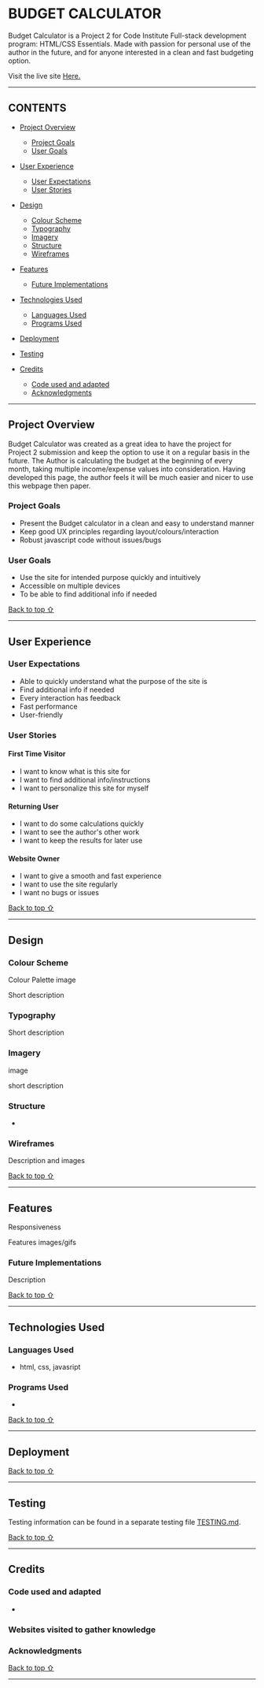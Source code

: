 # BUDGET CALCULATOR

Budget Calculator is a Project 2 for Code Institute Full-stack development program: HTML/CSS Essentials.
Made with passion for personal use of the author in the future, and for anyone interested in a clean and fast budgeting option.

<!-- Responsive website image -->

Visit the live site [Here.](https://boiann.github.io/budget-calculator "Link to Budget Calculator")

---

## CONTENTS

* [Project Overview](#project-overview)
  * [Project Goals](#project-goals)
  * [User Goals](#user-goals)

* [User Experience](#user-experience)
  * [User Expectations](#user-expectations)
  * [User Stories](#user-stories)

* [Design](#design)
  * [Colour Scheme](#colour-scheme)
  * [Typography](#typography)
  * [Imagery](#imagery)
  * [Structure](#structure)
  * [Wireframes](#wireframes)

* [Features](#features)
  * [Future Implementations](#future-implementations)

* [Technologies Used](#technologies-used)
  * [Languages Used](#languages-used)
  * [Programs Used](#programs-used)

* [Deployment](#deployment)

* [Testing](#testing)

* [Credits](#credits)
  * [Code used and adapted](#code-used-and-adapted)
  * [Acknowledgments](#acknowledgments)

---

## **Project Overview**
Budget Calculator was created as a great idea to have the project for Project 2 submission and keep the option to use it on a regular basis in the future.
The Author is calculating the budget at the beginning of every month, taking multiple income/expense values into consideration.
Having developed this page, the author feels it will be much easier and nicer to use this webpage then paper.

### **Project Goals**
  * Present the Budget calculator in a clean and easy to understand manner
  * Keep good UX principles regarding layout/colours/interaction
  * Robust javascript code without issues/bugs

### **User Goals**
  * Use the site for intended purpose quickly and intuitively
  * Accessible on multiple devices
  * To be able to find additional info if needed

[Back to top ⇧](#budget-calculator)

---

## **User Experience**

### **User Expectations**
  * Able to quickly understand what the purpose of the site is
  * Find additional info if needed
  * Every interaction has feedback 
  * Fast performance
  * User-friendly

### **User Stories**

  #### **First Time Visitor**
   * I want to know what is this site for
   * I want to find additional info/instructions
   * I want to personalize this site for myself

  #### **Returning User**
   * I want to do some calculations quickly
   * I want to see the author's other work
   * I want to keep the results for later use 

  #### **Website Owner**
   * I want to give a smooth and fast experience
   * I want to use the site regularly
   * I want no bugs or issues

[Back to top ⇧](#budget-calculator)

---

## **Design**

### **Colour Scheme**

Colour Palette image

Short description

### **Typography**

Short description

### **Imagery**

image 

short description

### **Structure**

  * 
 
### **Wireframes**

Description and images

[Back to top ⇧](#budget-calculator)

---

## **Features**

Responsiveness

Features images/gifs

### **Future Implementations**

Description

[Back to top ⇧](#budget-calculator)

---

## **Technologies Used**

### **Languages Used**

* html, css, javasript

### **Programs Used**

* 

[Back to top ⇧](#budget-calculator)

---

## **Deployment**

[Back to top ⇧](#budget-calculator)

---

## **Testing**

Testing information can be found in a separate testing file [TESTING.md](/TESTING.md).

[Back to top ⇧](#budget-calculator)

---

## **Credits**

### **Code used and adapted**

* 

### **Websites visited to gather knowledge**

  
###  **Acknowledgments**


[Back to top ⇧](#budget-calculator)

***